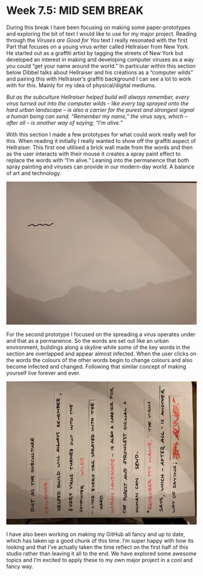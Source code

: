 # Week 7.5: MID SEM BREAK
During this break I have been focusing on making some paper-prototypes and exploring the bit of text I would like to use for my major project. Reading through the *Viruses are Good for You* text I really resonated with the first Part that focuses on a young virus writer called Hellraiser from New York. He started out as a graffiti artist by tagging the streets of New York but developed an interest in making and developing computer viruses as a way you could “get your name around the world.” In particular within this section below Dibbel talks about Hellraiser and his creations as a “computer wilds” and pairing this with Hellraiser’s graffiti background I can see a lot to work with for this. Mainly for my idea of physical/digital mediums. 

*But as the subculture Hellraiser helped build will always remember, every virus turned out into the computer wilds – like every tag sprayed onto the hard urban landscape – is also a carrier for the purest and strongest signal a human being can send. “Remember my name,” the virus says, which – after all – is another way of saying; “I’m alive."*
  
With this section I made a few prototypes for what could work really well for this. When reading it initially I really wanted to show off the graffiti aspect of Hellraiser. This first one utilised a brick wall made from the words and then as the user interacts with their mouse it creates a spray paint effect to replace the words with “I’m alive.” Leaning into the permanence that both spray painting and viruses can provide in our modern-day world. A balance of art and technology.

<img src="prototype1.gif">

For the second prototype I focused on the spreading a virus operates under and that as a permanence. So the words are set out like an urban environment, buildings along a skyline while some of the key words in the section are overlapped and appear almost infected. When the user clicks on the words the colours of the other words begin to change colours and also become infected and changed. Following that similar concept of making yourself live forever and ever.   

<img src="prototype2.gif">

I have also been working on making my GitHub all fancy and up to date, which has taken up a good chunk of this time. I’m super happy with how its looking and that I’ve actually taken the time reflect on the first half of this studio rather than leaving it all to the end. We have explored some awesome topics and I’m excited to apply these to my own major project in a cool and fancy way. 


